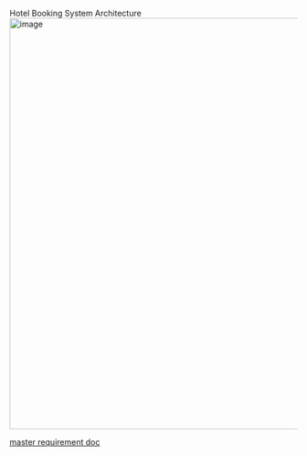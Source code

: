 
Hotel Booking System Architecture
<img width="1368" height="720" alt="image" src="https://github.com/user-attachments/assets/3f0154f2-a63a-4651-980b-1c148d2d9c51" />

[master requirement doc](https://claude.ai/public/artifacts/e6d8ebd9-3925-44a9-b924-4aa3736d9a23)

